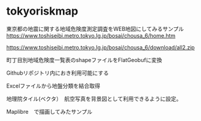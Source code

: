 # tokyoriskmap

東京都の地震に関する地域危険度測定調査をWEB地図にしてみるサンプル
https://www.toshiseibi.metro.tokyo.lg.jp/bosai/chousa_6/home.htm

https://www.toshiseibi.metro.tokyo.lg.jp/bosai/chousa_6/download/all2.zip

町丁目別地域危険度一覧表のshapeファイルをFlatGeobufに変換

Githubリポジトリ内におき利用可能にする


Excelファイルから地盤分類を結合取得

地理院タイル(ベクタ）　航空写真を背景図として利用できるように設定。

Maplibre　で描画してみたサンプル
